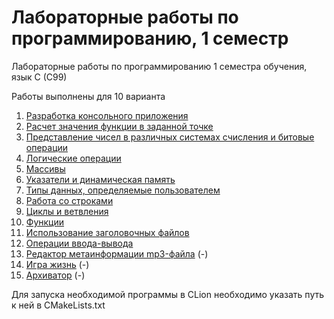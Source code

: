 # Лабораторные работы по программированию, 1 семестр
Лабораторные работы по программированию 1 семестра обучения, язык C (C99)

Работы выполнены для 10 варианта

1. [Разработка консольного приложения](https://github.com/kuzznya/ProgLabsCLang1Sem/blob/master/Lab1/1.c)
2. [Расчет значения функции в заданной точке](https://github.com/kuzznya/ProgLabsCLang1Sem/blob/master/Lab2/2.c)
3. [Представление чисел в различных системах счисления и битовые операции](https://github.com/kuzznya/ProgLabsCLang1Sem/blob/master/Lab3/3.c)
4. [Логические операции](https://github.com/kuzznya/ProgLabsCLang1Sem/blob/master/Lab4/4.c)
5. [Массивы](https://github.com/kuzznya/ProgLabsCLang1Sem/blob/master/Lab5/5.c)
6. [Указатели и динамическая память](https://github.com/kuzznya/ProgLabsCLang1Sem/blob/master/Lab6/6.c)
7. [Типы данных, определяемые пользователем](https://github.com/kuzznya/ProgLabsCLang1Sem/blob/master/Lab7/7.c)
8. [Работа со строками](https://github.com/kuzznya/ProgLabsCLang1Sem/blob/master/Lab8/8.c)
9. [Циклы и ветвления](https://github.com/kuzznya/ProgLabsCLang1Sem/blob/master/Lab9/9.c)
10. [Функции](https://github.com/kuzznya/ProgLabsCLang1Sem/blob/master/Lab10/10.c)
11. [Использование заголовочных файлов](https://github.com/kuzznya/ProgLabsCLang1Sem/blob/master/Lab11/)
12. [Операции ввода-вывода](https://github.com/kuzznya/ProgLabsCLang1Sem/blob/master/Lab12/12.c)
13. [Редактор метаинформации mp3-файла]() (-)
14. [Игра жизнь]() (-)
15. [Архиватор]() (-)

Для запуска необходимой программы в CLion необходимо указать путь к ней в CMakeLists.txt
